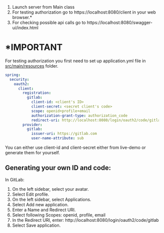 1. Launch server from Main class
2. For testing authorization go to https://localhost:8080/client in your web browser.*
3. For checking possible api calls go to https://localhost:8080/swagger-ui/index.html

# *IMPORTANT
For testing authorization you first need to set up application.yml file in [src/main/resources](src/main/resources) folder.
```yaml
spring:
  security:
    oauth2:
      client:
        registration:
          gitlab:
            client-id: <client's ID>
            client-secret: <secret client's code>
            scope: openid+profile+email
            authorization-grant-type: authorization_code
            redirect-uri: http://localhost:8080/login/oauth2/code/gitlab
        provider:
          gitlab:
            issuer-uri: https://gitlab.com
            user-name-attribute: sub
```

You can either use client-id and client-secret either from live-demo or generate them for yourself.

## Generating your own ID and code:
In GitLab:

1. On the left sidebar, select your avatar.
2. Select Edit profile.
3. On the left sidebar, select Applications.
4. Select Add new application.
5. Enter a Name and Redirect URI.
6. Select following Scopes: openid, profile, email
7. In the Redirect URI, enter: http://localhost:8080/login/oauth2/code/gitlab
8. Select Save application.